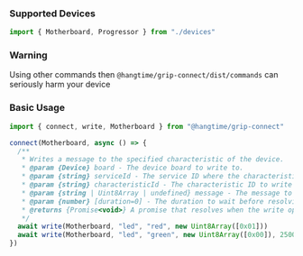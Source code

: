 ### Supported Devices

```ts
import { Motherboard, Progressor } from "./devices"
```

### Warning

Using other commands then `@hangtime/grip-connect/dist/commands` can seriously harm your device

### Basic Usage

```ts
import { connect, write, Motherboard } from "@hangtime/grip-connect"

connect(Motherboard, async () => {
  /**
   * Writes a message to the specified characteristic of the device.
   * @param {Device} board - The device board to write to.
   * @param {string} serviceId - The service ID where the characteristic belongs.
   * @param {string} characteristicId - The characteristic ID to write to.
   * @param {string | Uint8Array | undefined} message - The message to write.
   * @param {number} [duration=0] - The duration to wait before resolving the promise, in milliseconds.
   * @returns {Promise<void>} A promise that resolves when the write operation is completed.
   */
  await write(Motherboard, "led", "red", new Uint8Array([0x01]))
  await write(Motherboard, "led", "green", new Uint8Array([0x00]), 2500)
})
```
